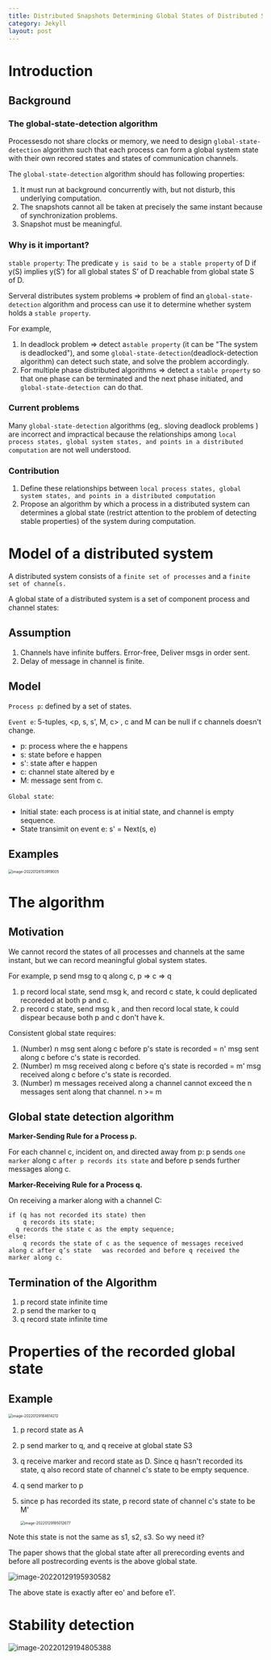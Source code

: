 ```yaml
---
title: Distributed Snapshots Determining Global States of Distributed Systems
category: Jekyll
layout: post
---
```


# Introduction

## Background

### The global-state-detection algorithm

Processesdo not share clocks or memory, we need to design `global-state-detection` algorithm such that each process can form a global system state with their own recored states and states of communication channels.

The `global-state-detection` algorithm should has following properties:

1. It must run at background concurrently with, but not disturb, this underlying computation.
2. The snapshots cannot all be taken at precisely the same instant because of synchronization problems.
3. Snapshot must be meaningful.

### Why is it important?

`stable property`: The predicate `y is said to be a stable property` of D if y(S) implies y(S’) for all global states S’ of D reachable from global state S of D.

Serveral distributes system problems => problem of find an `global-state-detection` algorithm and process can use it to determine whether system holds a `stable property`. 

For example, 

1. In deadlock problem => detect a`stable property` (it can be "The system is deadlocked"), and some `global-state-detection`(deadlock-detection algorithm) can detect such state, and solve the problem accordingly.
2. For multiple phase distributed algorithms => detect a `stable property` so that one phase can be terminated and the next phase initiated, and `global-state-detection `can do that.

### Current problems

Many `global-state-detection` algorithms (eg,. sloving deadlock problems ) are incorrect and impractical because the relationships among `local process states, global system states, and points in a distributed computation` are not well understood.

### Contribution

1. Define these relationships between `local process states, global system states, and points in a distributed computation`
2. Propose an algorithm by which a process in a distributed system can determines a global state (restrict attention to the problem of detecting stable properties) of the system during computation.

# Model of a distributed system

A distributed system consists of a `finite set of processes` and a `finite set of channels.`

A global state of a distributed system is a set of component process and channel states:

## Assumption

1. Channels have infinite buffers. Error-free, Deliver msgs in order sent.
2. Delay of message in channel is finite.

## Model

`Process p`:  defined by a set of states.

`Event e`: 5-tuples, <p, s, s', M, c> , c and M can be null if c channels doesn't change. 

- p: process where the e happens
- s: state before e happen
- s': state after e happen
- c: channel state altered by e
- M: message sent from c.

`Global state`: 

- Initial state: each process is at initial state, and channel is empty sequence. 
- State transimit on event e: s' = Next(s, e)

## Examples

<img src="imgs/image-20220128153919005.png" alt="image-20220128153919005" style="zoom:50%;" />

# The algorithm

## Motivation

We cannot record the states of all processes and channels at the same instant, but we can record meaningful global system states. 

For example, p send msg to q along c,  p => c => q

1. p record local state, send msg k, and record c state, k could deplicated recoreded at both p and c. 
2. p record c state, send msg k , and then record local state, k could dispear because both p and c don't have k. 

Consistent global state requires:

1. (Number) n msg sent along c before p's state is recorded = n' msg sent along c before c's state is recorded.
2. (Number) m msg received along c before q's state is recorded = m' msg received along c before c's state is recorded.
3. (Number) m messages received along a channel cannot exceed the n messages sent along that channel. n >= m

## Global state detection algorithm

**Marker-Sending Rule for a Process p.**

For each channel c, incident on, and directed away from p: p sends `one marker` along c `after p records its state` and before p sends further messages along c.

**Marker-Receiving Rule for a Process q.**

On receiving a marker along with a channel C:

```shell
if (q has not recorded its state) then 
	q records its state;
  q records the state c as the empty sequence;
else:
	q records the state of c as the sequence of messages received along c after q’s state 	was recorded and before q received the marker along c.
```

## Termination of the Algorithm

1. p record state infinite time
2. p send the marker to q
3. q record state infinite time

# Properties of the recorded global state

## Example

<img src="imgs/image-20220129184614212.png" alt="image-20220129184614212" style="zoom:50%;" />

1. p record state as A

2. p send marker to q, and q receive at global state S3

3. q receive marker and record state as D. Since q hasn't recorded its state, q also record state of channel c's state to be empty sequence. 

4. q send marker to p

5. since p has recorded its state, p record state of channel c's state to be M' 

   <img src="imgs/image-20220129185012677.png" alt="image-20220129185012677" style="zoom:50%;" />

Note this state is not the same as s1, s2, s3. So wy need it?

The paper shows that the global state after all prerecording events and before all postrecording events is the above global state. 

![image-20220129195930582](../imgs/image-20220129195930582.png)

The above state is exactly after eo' and before e1'.

# Stability detection

![image-20220129194805388](../imgs/image-20220129194805388.png)